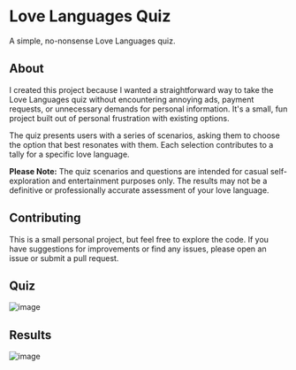 # Love Languages Quiz

A simple, no-nonsense Love Languages quiz.

## About

I created this project because I wanted a straightforward way to take the Love Languages quiz without encountering annoying ads, payment requests, or unnecessary demands for personal information. It's a small, fun project built out of personal frustration with existing options.

The quiz presents users with a series of scenarios, asking them to choose the option that best resonates with them. Each selection contributes to a tally for a specific love language.

**Please Note:** The quiz scenarios and questions are intended for casual self-exploration and entertainment purposes only. The results may not be a definitive or professionally accurate assessment of your love language.

## Contributing

This is a small personal project, but feel free to explore the code. If you have suggestions for improvements or find any issues, please open an issue or submit a pull request.

## Quiz
![image](https://github.com/user-attachments/assets/7ed2717f-433c-40eb-a7ae-ec76b064df9d)

## Results
![image](https://github.com/user-attachments/assets/30f68773-c25f-4864-a259-0e319689695b)

